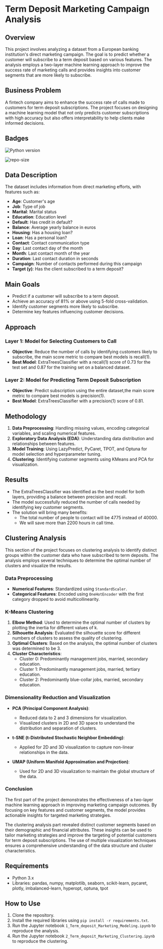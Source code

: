 # Term Deposit Marketing Campaign Analysis

## Overview

This project involves analyzing a dataset from a European banking institution's direct marketing campaign. The goal is to predict whether a customer will subscribe to a term deposit based on various features. The analysis employs a two-layer machine learning approach to improve the success rate of marketing calls and provides insights into customer segments that are more likely to subscribe.

## Business Problem

A fintech company aims to enhance the success rate of calls made to customers for term deposit subscriptions. The project focuses on designing a machine learning model that not only predicts customer subscriptions with high accuracy but also offers interpretability to help clients make informed decisions.

## Badges

![Python version](https://img.shields.io/badge/python-3.x-blue.svg)

![repo-size](https://img.shields.io/github/repo-size/bellapp/fLJZ837zANOP6KDs)

## Data Description

The dataset includes information from direct marketing efforts, with features such as:
- **Age**: Customer's age
- **Job**: Type of job
- **Marital**: Marital status
- **Education**: Education level
- **Default**: Has credit in default?
- **Balance**: Average yearly balance in euros
- **Housing**: Has a housing loan?
- **Loan**: Has a personal loan?
- **Contact**: Contact communication type
- **Day**: Last contact day of the month
- **Month**: Last contact month of the year
- **Duration**: Last contact duration in seconds
- **Campaign**: Number of contacts performed during this campaign
- **Target (y)**: Has the client subscribed to a term deposit?

## Main Goals

- Predict if a customer will subscribe to a term deposit.
- Achieve an accuracy of 81% or above using 5-fold cross-validation.
- Identify customer segments more likely to subscribe.
- Determine key features influencing customer decisions.

## Approach

### Layer 1: Model for Selecting Customers to Call
- **Objective**: Reduce the number of calls by identifying customers likely to subscribe, the main score metric to compare best models is recall(1).
- **Best Model**: ExtraTreesClassifier with a recall(1) score of 0.73 for the test set and 0.87 for the training set on a balanced dataset.

### Layer 2: Model for Predicting Term Deposit Subscription
- **Objective**: Predict subscription using the entire dataset,the main score metric to compare best models is precision(1).
- **Best Model**: ExtraTreesClassifier with a precision(1) score of 0.81.

## Methodology

1. **Data Preprocessing**: Handling missing values, encoding categorical variables, and scaling numerical features.
2. **Exploratory Data Analysis (EDA)**: Understanding data distribution and relationships between features.
3. **Model Training**: Using LazyPredict, PyCaret, TPOT, and Optuna for model selection and hyperparameter tuning.
4. **Clustering**: Identifying customer segments using KMeans and PCA for visualization.

## Results

- The ExtraTreesClassifier was identified as the best model for both layers, providing a balance between precision and recall.
- The model successfully reduced the number of calls needed by identifying key customer segments.
- The solution will bring many benefits:
    - The total number of people to contact will be 4775 instead of 40000.
    - We will save more than 2200 hours in call time.
  




## Clustering Analysis

This section of the project focuses on clustering analysis to identify distinct groups within the customer data who have subscribed to term deposits. The analysis employs several techniques to determine the optimal number of clusters and visualize the results.

### Data Preprocessing

- **Numerical Features**: Standardized using `StandardScaler`.
- **Categorical Features**: Encoded using `OneHotEncoder` with the first category dropped to avoid multicollinearity.

### K-Means Clustering

1. **Elbow Method**: Used to determine the optimal number of clusters by plotting the inertia for different values of k.
2. **Silhouette Analysis**: Evaluated the silhouette score for different numbers of clusters to assess the quality of clustering.
3. **Optimal Clusters**: Based on the analysis, the optimal number of clusters was determined to be 3.
4. **Cluster Characteristics**: 
   - Cluster 0: Predominantly management jobs, married, secondary education.
   - Cluster 1: Predominantly management jobs, married, tertiary education.
   - Cluster 2: Predominantly blue-collar jobs, married, secondary education.

### Dimensionality Reduction and Visualization

- **PCA (Principal Component Analysis)**: 
  - Reduced data to 2 and 3 dimensions for visualization.
  - Visualized clusters in 2D and 3D space to understand the distribution and separation of clusters.

- **t-SNE (t-Distributed Stochastic Neighbor Embedding)**:
  - Applied for 2D and 3D visualization to capture non-linear relationships in the data.

- **UMAP (Uniform Manifold Approximation and Projection)**:
  - Used for 2D and 3D visualization to maintain the global structure of the data.

### Conclusion

The first part of the project demonstrates the effectiveness of a two-layer machine learning approach in improving marketing campaign outcomes. By focusing on key features and customer segments, the model provides actionable insights for targeted marketing strategies.

The clustering analysis part revealed distinct customer segments based on their demographic and financial attributes. These insights can be used to tailor marketing strategies and improve the targeting of potential customers for term deposit subscriptions. The use of multiple visualization techniques ensures a comprehensive understanding of the data structure and cluster characteristics.


## Requirements

- Python 3.x
- Libraries: pandas, numpy, matplotlib, seaborn, scikit-learn, pycaret, plotly, imbalanced-learn, hyperopt, optuna, tpot

## How to Use

1. Clone the repository.
2. Install the required libraries using `pip install -r requirements.txt`.
3. Run the Jupyter notebook `1_Term_deposit_Marketing_Modeling.ipynb` to reproduce the analysis.
4. Run the Jupyter notebook `2_Term_deposit_Marketing_Clustering.ipynb` to reproduce the clustering.